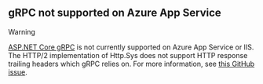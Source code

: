 ## gRPC not supported on Azure App Service

> [!WARNING]
> [ASP.NET Core gRPC](xref:grpc/index) is not currently supported on Azure App Service or IIS. The HTTP/2 implementation of Http.Sys does not support HTTP response trailing headers which gRPC relies on. For more information, see [this GitHub issue](https://github.com/dotnet/AspNetCore/issues/9020).
